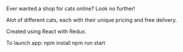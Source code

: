 Ever wanted a shop for cats online?
Look no further!

Alot of different cats, each with their unique pricing and free delivery.

Created using React with Redux.

To launch app:
npm install
npm run start
